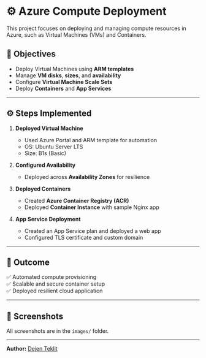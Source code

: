 # ⚙️ Azure Compute Deployment

This project focuses on deploying and managing compute resources in Azure, such as Virtual Machines (VMs) and Containers.

## 🎯 Objectives

- Deploy Virtual Machines using **ARM templates**  
- Manage **VM disks**, **sizes**, and **availability**  
- Configure **Virtual Machine Scale Sets**  
- Deploy **Containers** and **App Services**

---

## ⚙️ Steps Implemented

1. **Deployed Virtual Machine**
   - Used Azure Portal and ARM template for automation  
   - OS: Ubuntu Server LTS  
   - Size: B1s (Basic)

2. **Configured Availability**
   - Deployed across **Availability Zones** for resilience

3. **Deployed Containers**
   - Created **Azure Container Registry (ACR)**  
   - Deployed **Container Instance** with sample Nginx app

4. **App Service Deployment**
   - Created an App Service plan and deployed a web app  
   - Configured TLS certificate and custom domain

---

## 🧾 Outcome

✅ Automated compute provisioning  
✅ Scalable and secure container setup  
✅ Deployed resilient cloud application

---

## 📁 Screenshots

All screenshots are in the `images/` folder.

---

**Author:** [Dejen Teklit](https://linkedin.com/in/dejen-teklit)

